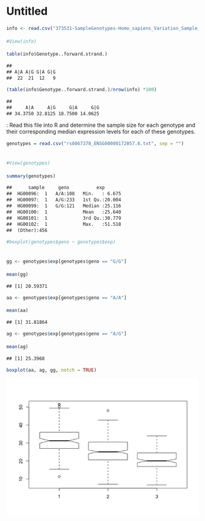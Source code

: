 Untitled
================

``` r
info <- read.csv("373531-SampleGenotypes-Homo_sapiens_Variation_Sample_rs8067378 (1).csv")

#View(info)

table(info$Genotype..forward.strand.)
```

    ## 
    ## A|A A|G G|A G|G 
    ##  22  21  12   9

``` r
(table(info$Genotype..forward.strand.)/nrow(info) *100)
```

    ## 
    ##     A|A     A|G     G|A     G|G 
    ## 34.3750 32.8125 18.7500 14.0625

: Read this file into R and determine the sample size for each genotype and their corresponding median expression levels for each of these genotypes.

``` r
genotypes = read.csv("rs8067378_ENSG00000172057.6.txt", sep = "")


#View(genotypes)

summary(genotypes)
```

    ##      sample     geno          exp        
    ##  HG00096:  1   A/A:108   Min.   : 6.675  
    ##  HG00097:  1   A/G:233   1st Qu.:20.004  
    ##  HG00099:  1   G/G:121   Median :25.116  
    ##  HG00100:  1             Mean   :25.640  
    ##  HG00101:  1             3rd Qu.:30.779  
    ##  HG00102:  1             Max.   :51.518  
    ##  (Other):456

``` r
#boxplot(genotypes$geno ~ genotypes$exp)


gg <- genotypes$exp[genotypes$geno == "G/G"]

mean(gg)
```

    ## [1] 20.59371

``` r
aa <- genotypes$exp[genotypes$geno == "A/A"]

mean(aa)
```

    ## [1] 31.81864

``` r
ag <- genotypes$exp[genotypes$geno == "A/G"]

mean(ag)
```

    ## [1] 25.3968

``` r
boxplot(aa, ag, gg, notch = TRUE)
```

![](inclass_files/figure-markdown_github/unnamed-chunk-4-1.png)

